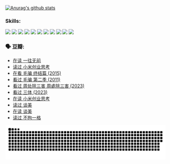 
[![Anurag's github stats](https://github-readme-stats.vercel.app/api?username=w940853815)](https://github.com/anuraghazra/github-readme-stats)

### Skills:

<code><img height="32" src="https://cdn.jsdelivr.net/npm/simple-icons@v5/icons/python.svg"></code>
<code><img height="32" src="https://cdn.jsdelivr.net/npm/simple-icons@v5/icons/javascript.svg"></code>
<code><img height="32" src="https://cdn.jsdelivr.net/npm/simple-icons@v5/icons/django.svg"></code>
<code><img height="32" src="https://cdn.jsdelivr.net/npm/simple-icons@v5/icons/flask.svg"></code>
<code><img height="32" src="https://cdn.jsdelivr.net/npm/simple-icons@v5/icons/vuetify.svg"></code>
<code><img height="32" src="https://cdn.jsdelivr.net/npm/simple-icons@v5/icons/git.svg"></code>
<code><img height="32" src="https://cdn.jsdelivr.net/npm/simple-icons@v5/icons/docker.svg"></code>
<code><img height="32" src="https://cdn.jsdelivr.net/npm/simple-icons@v5/icons/postgresql.svg"></code>
<code><img height="32" src="https://cdn.jsdelivr.net/npm/simple-icons@v5/icons/elasticsearch.svg"></code>
<code><img height="32" src="https://cdn.jsdelivr.net/npm/simple-icons@v5/icons/macos.svg"></code>
<code><img height="32" src="https://cdn.jsdelivr.net/npm/simple-icons@v5/icons/linux.svg"></code>

### 🗣 豆瓣:

<!-- DOUBAN-ACTIVITIES:START -->
- [在读 一往无前](https://www.douban.com/people/136069238/status/4590507310/?_i=15321860)
- [读过 小米创业思考](https://www.douban.com/people/136069238/status/4590506983/?_i=15321860)
- [在看 毛骗 终结篇‎ (2015)](https://www.douban.com/people/136069238/status/4581971924/?_i=15321860)
- [看过 毛骗 第二季‎ (2011)](https://www.douban.com/people/136069238/status/4581971810/?_i=15321860)
- [看过 周处除三害 周處除三害‎ (2023)](https://www.douban.com/people/136069238/status/4575646701/?_i=15321860)
- [看过 三体‎ (2023)](https://www.douban.com/people/136069238/status/4574263039/?_i=15321860)
- [在读 小米创业思考](https://www.douban.com/people/136069238/status/4572047905/?_i=15321860)
- [读过 谈美](https://www.douban.com/people/136069238/status/4572047629/?_i=15321860)
- [在读 谈美](https://www.douban.com/people/136069238/status/4560861771/?_i=15321860)
- [读过 不拘一格](https://www.douban.com/people/136069238/status/4560861445/?_i=15321860)
<!-- DOUBAN-ACTIVITIES:END -->


![Snake animation](https://raw.githubusercontent.com/w940853815/w940853815/output/github-contribution-grid-snake.svg)

<!--
**w940853815/w940853815** is a ✨ _special_ ✨ repository because its `README.md` (this file) appears on your GitHub profile.

Here are some ideas to get you started:

- 🔭 I’m currently working on ...
- 🌱 I’m currently learning ...
- 👯 I’m looking to collaborate on ...
- 🤔 I’m looking for help with ...
- 💬 Ask me about ...
- 📫 How to reach me: ...
- 😄 Pronouns: ...
- ⚡ Fun fact: ...
-->
